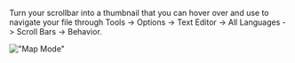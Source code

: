 Turn your scrollbar into a thumbnail that you can hover over and use to navigate your file through Tools -> Options -> Text Editor -> All Languages -> Scroll Bars -> Behavior.

!["Map Mode"](Tips/images/MapMode.png)

